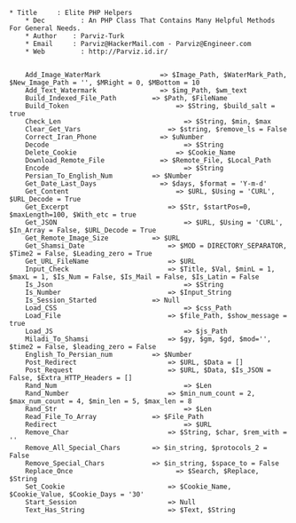     * Title		: Elite PHP Helpers
		* Dec		  : An PHP Class That Contains Many Helpful Methods For General Needs.
		* Author	: Parviz-Turk
		* Email 	: Parviz@HackerMail.com - Parviz@Engineer.com
		* Web		  : http://Parviz.id.ir/
		
		
		Add_Image_WaterMark			      => $Image_Path, $WaterMark_Path, $New_Image_Path = '', $MRight = 0, $MBottom = 10
		Add_Text_Watermark			      => $img_Path, $wm_text
		Build_Indexed_File_Path		    => $Path, $FileName
		Build_Token 				          => $String, $build_salt = true
		Check_Len					            => $String, $min, $max
		Clear_Get_Vars 				        => $string, $remove_ls = False
		Correct_Iran_Phone			      => $uNumber
		Decode 						            => $String
		Delete_Cookie				          => $Cookie_Name
		Download_Remote_File 		      => $Remote_File, $Local_Path
		Encode 						            => $String
		Persian_To_English_Num		    => $Number
		Get_Date_Last_Days			      => $days, $format = 'Y-m-d'
		Get_Content 				          => $URL, $Using = 'CURL', $URL_Decode = True
		Get_Excerpt 			          	=> $Str, $startPos=0, $maxLength=100, $With_etc = true
		Get_JSON 				            	=> $URL, $Using = 'CURL', $In_Array = False, $URL_Decode = True
		Get_Remote_Image_Size	      	=> $URL
		Get_Shamsi_Date 	        		=> $MOD = DIRECTORY_SEPARATOR, $Time2 = False, $Leading_zero = True
		Get_URL_FileName 		        	=> $URL
		Input_Check				          	=> $Title, $Val, $minL = 1, $maxL = 1, $Is_Num = False, $Is_Mail = False, $Is_Latin = False
		Is_Json					            	=> $String
		Is_Number 			          		=> $Input_String
		Is_Session_Started	      		=> Null
		Load_CSS 				            	=> $css_Path
		Load_File 			          		=> $file_Path, $show_message = true
		Load_JS 				            	=> $js_Path
		Miladi_To_Shamsi 		        	=> $gy, $gm, $gd, $mod='', $time2 = False, $leading_zero = False
		English_To_Persian_num	    	=> $Number
		Post_Redirect		          		=> $URL, $Data = []
		Post_Request			          	=> $URL, $Data, $Is_JSON = False, $Extra_HTTP_Headers = []
		Rand_Num				            	=> $Len
		Rand_Number			           		=> $min_num_count = 2, $max_num_count = 4, $min_len = 5, $max_len = 8
		Rand_Str				            	=> $Len
		Read_File_To_Array		      	=> $File_Path
		Redirect				            	=> $URL
		Remove_Char				          	=> $String, $char, $rem_with = ''
		Remove_All_Special_Chars    	=> $in_string, $protocols_2 = False
		Remove_Special_Chars      		=> $in_string, $space_to = False
		Replace_Once				          => $Search, $Replace, $String
		Set_Cookie				          	=> $Cookie_Name, $Cookie_Value, $Cookie_Days = '30'
		Start_Session			          	=> Null
		Text_Has_String 		        	=> $Text, $String
